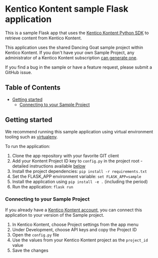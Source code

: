 # Kentico Kontent sample Flask application

This is a sample Flask app that uses the [Kentico Kontent Python SDK](#https://github.com/kentico-michaelb/kontent-delivery-python-sdk) to retrieve content from Kentico Kontent.

This application uses the shared Dancing Goat sample project within Kentico Kontent. If you don't have your own Sample Project, any administrator of a Kentico Kontent subscription [can generate one](https://app.kontent.ai/sample-project-generator).

If you find a bug in the sample or have a feature request, please submit a GitHub issue.

## Table of Contents
- [Getting started](#Getting-started)
  - [Connecting to your Sample Project](#Connecting-to-your-Sample-Project)

## Getting started
We recommend running this sample application using virtual environment tooling such as [virtualenv](https://virtualenv.pypa.io/en/latest/).

To run the application:
1. Clone the app repository with your favorite GIT client
2. Add your Kontent Project ID key to `config.py` in the project root - detailed instructions available [below](#connecting-to-your-sample-project)
3. Install the project dependencies: `pip install -r requirements.txt`
4. Set the FLASK_APP environment variable: `set FLASK_APP=sample`
5. Install the application using `pip install -e .` (including the period)
6. Run the application: `flask run`

### Connecting to your Sample Project
If you already have a [Kentico Kontent account](https://app.kontent.ai), you can connect this application to your version of the Sample project.

1. In Kentico Kontent, choose Project settings from the app menu
1. Under Development, choose API keys and copy the Project ID
1. Open the `config.py` file
1. Use the values from your Kentico Kontent project as the `project_id` value
1. Save the changes